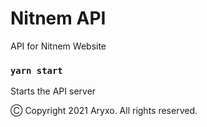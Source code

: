 # Nitnem API
API for Nitnem Website

### `yarn start`
Starts the API server

Ⓒ Copyright 2021 Aryxo. All rights reserved.
